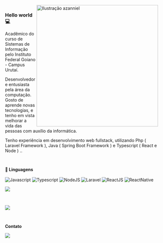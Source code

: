 <img src="./cute-astronaut-operating-laptop.gif" min-width="400" max-width="400" width="400" align="right" alt="Ilustração azanniel">

<h3>Hello world💻</h3>

<p align="left"> 
 Acadêmico do curso de Sistemas de Informação pelo Instituto Federal Goiano - Campus Urutaí.<br>

 Desenvolvedor e entusiasta pela área da computação. Gosto de aprende novas tecnologias, e tenho em vista melhorar a vida das pessoas com auxílio da informática.<br>

 Tenho experiência em desenvolvimento web fullstack, utilizando Php ( Laravel Framework ), Java ( Spring Boot Framework ) e Typescript ( React e Node ) ..<br>
</p>

<br>

<p align="left">
  <strong>🚀 Linguagens</strong>
  <br><br>
  <img src="https://img.shields.io/badge/JavaScript-323330?style=for-the-badge&logo=javascript&logoColor=F7DF1E" alt="Javascript" />
  <img src="https://img.shields.io/badge/TypeScript-007ACC?style=for-the-badge&logo=typescript&logoColor=white" alt="Typescript" />
  <img src="https://img.shields.io/badge/Node.js-43853D?style=for-the-badge&logo=node.js&logoColor=white" alt="NodeJS" />
  <img src="https://img.shields.io/badge/Laravel-FF2D20?style=for-the-badge&logo=laravel&logoColor=white" alt="Laravel" />
  <img src="https://img.shields.io/badge/React-20232A?style=for-the-badge&logo=react&logoColor=61DAFB" alt="ReactJS" />
  <img src="https://img.shields.io/badge/React_Native-20232A?style=for-the-badge&logo=react&logoColor=61DAFB" alt="ReactNative" />
  <br>
  <p><img align="centre" src="https://github-readme-stats.vercel.app/api/top-langs?username=Cris042&show_icons=true&locale=en&layout=compact"/></p>
  <br>
  <p><img align="centre" src="https://github-readme-stats.vercel.app/api?username=Cris042&show_icons=true&locale=en"/></p>
</p>

<br>

<p align="left">
  <strong>Contato</strong>
</p>

<p align="left">
  <a href="https://www.linkedin.com/in/crist%C3%B3v%C3%A3o-augusto-vieira-de-freitas-261bb0180/" alt="Linkedin">
  <img src="https://img.shields.io/badge/LinkedIn-0077B5?style=for-the-badge&logo=linkedin&logoColor=white" /></a>
</p>  

